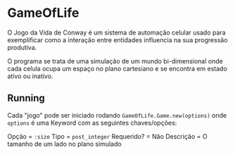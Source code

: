 # GameOfLife

O Jogo da Vida de Conway é um sistema de automação celular usado para exemplificar
como a interação entre entidades influencia na sua progressão produtiva.

O programa se trata de uma simulação de um mundo bi-dimensional onde cada celula
ocupa um espaço no plano cartesiano e se encontra em estado ativo ou inativo.

## Running

Cada "jogo" pode ser iniciado rodando `GameOfLife.Game.new(options)` onde
`options` é uma Keyword com as seguintes chaves/opções:

Opção = `:size`
Tipo = `post_integer`
Requerido? = Não
Descrição = O tamanho de um lado no plano simulado
